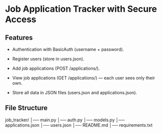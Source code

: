 # Job Application Tracker with Secure Access

## Features
* Authentication with BasicAuth (username + password).

* Register users (store in users.json).

* Add job applications (POST /applications/).

* View job applications (GET /applications/) — each user sees only their own.

* Store all data in JSON files (users.json and applications.json).

## File Structure
job_tracker/
│── main.py
│── auth.py
│── models.py
│── applications.json
│── users.json
│── README.md
│── requirements.txt